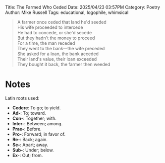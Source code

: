 Title: The Farmed Who Ceded
Date: 2025/04/23 03:57PM
Category: Poetry
Author: Mike Russell
Tags: educational, logophile, whimsical

> A farmer once ceded that land he'd seeded<br>
> His wife proceeded to intercede<br>
> He had to concede, or she'd secede<br>
> But they hadn't the money to proceed<br>
> For a time, the man receded<br>
> They went to the bank—the wife preceded<br>
> She asked for a loan, the bank acceded<br>
> Their land's value, their loan exceeded<br>
> They bought it back, the farmer then weeded<br>

# Notes

Latin roots used:

- **Cedere**: To go; to yield.
- **Ad-**: To; toward.
- **Con-**: Together; with.
- **Inter-**: Between; among.
- **Prae-**: Before.
- **Pro-**: Forward; in favor of.
- **Re-**: Back; again.
- **Se-**: Apart; away.
- **Sub-**: Under; below.
- **Ex-**: Out; from.
